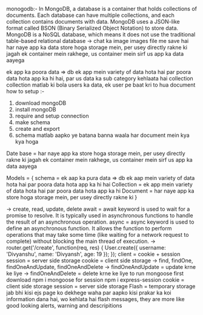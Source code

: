 monogodb:-
In MongoDB, a database is a container that holds collections of documents. Each database can have multiple collections, and each collection contains documents with data.
MongoDB uses a JSON-like format called BSON (Binary Serialized Object Notation) to store data.
MongoDB is a NoSQL database, which means it does not use the traditional table-based relational database
-> chat ka image images file me save hai
har naye app ka data store hoga storage mein, per usey directly rakne ki jagah ek container mein rakhege, us container mein sirf us app ka data aayega 

ek app ka poora data => db
ek app mein variety of data hota hai par poora data hota app ka hi hai, par us data ka sub category kehlaata hai collection
collection matlab ki bola users ka data, ek user pe baat kri to hua document 
how to setup :-
1. download mongoDB
2. install mongoDB
3. require and setup connection
4. make schema
5. create and export 
6. schema matlab aapko ye batana banna waala har document mein kya kya hoga


Date base = har naye app ka store hoga storage mein, per usey directly rakne ki jagah ek container mein rakhege, us container mein sirf us app ka data aayega

Models = {
    schema = ek aap ka pura data => db 
ek aap mein variety of data hota hai par poora data hota app ka hi hai
Collection = ek app mein variety of data hota hai par poora data hota app ka hi
Document = har naye app ka store hoga storage mein, per usey directly rakne ki
}

-> create, read, update, delete
await = await keyword is used to wait for a promise to resolve. It is typically used in asynchronous functions to handle the result of an asynchronous operation.
async = async keyword is used to define an asynchronous function. It allows the function to perform operations that may take some time (like waiting for a network request to complete) without blocking the main thread of execution.
-> router.get('/create', function(req, res) {
    User.create({
        username: 'Divyanshu',
        name: 'Divyansh',
        age: 19
    });
});
client = cookie + session
session = server side storage
cookie = client side storage
-> find, findOne, findOneAndUpdate, findOneAndDelete
-> findOneAndUpdate = update krne ke liye
-> findOneAndDelete = delete krne ke liye
to run mongoose first download npm i mongoose 
for session 
npm i express-session
cookie = client side storage
session = server side storage
Flash = temporary storage
jab bhi kisi ejs page ko dekhege waha par aapko kisi prakar ka koi information dana hai, wo kehlata hai flash messages, they are more like  good looking alerts, warning and descripitions 

